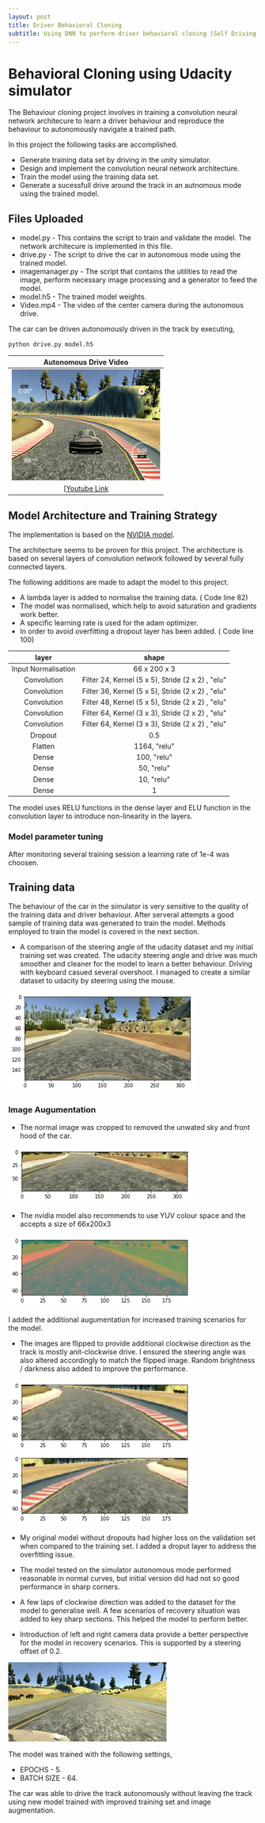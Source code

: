 ```yaml
---
layout: post
title: Driver Behavioral Cloning
subtitle: Using DNN to perform driver behavioral cloning (Self Driving Car)
---
```


# Behavioral Cloning using Udacity simulator

[//]: # (Image References)

[image1]: ../img/noflip.png "noflip"
[image2]: ../img/clr.png "YUV image"
[image3]: ../img/crop.png "Crop Image"
[image4]: ../img/flip.png "flip Image"
[image5]: ../img/normal.png "normal Image"
[image6]: ../img/resized.png "resized Image"
[image7]: ../img/recovery.gif "recovery Image"

The Behaviour cloning project involves in training a convolution neural network architecure to learn a driver behaviour and reproduce the behaviour to autonomously navigate a trained path.

In this project the following tasks are accomplished.

- Generate training data set by driving in the unity simulator.
- Design and implement the convolution neural network architecture.
- Train the model using the training data set.
- Generate a sucessfull drive around the track in an autnomous mode using the trained model.

## Files Uploaded

- model.py - This contains the script to train and validate the model. The network architecure is implemented in this file.
- drive.py - The script to drive the car in autonomous mode using the trained model.
- imagemanager.py - The script that contains the utilities to read the image, perform necessary image processing and a generator to feed the model.
- model.h5 - The trained model weights.
- Video.mp4 - The video of the center camera during the autonomous drive.


The car can be driven autonomously driven in the track by executing,

```python
python drive.py model.h5
```

|										Autonomous Drive Video					       |
|:------------------------------------------------------------------------------------:|
|[![Test Track](../img/Track.png)](https://www.youtube.com/watch?v=uAmqHHTDNF8&t=28s)|
|[[Youtube Link](https://www.youtube.com/watch?v=uAmqHHTDNF8&t=28s)|


## Model Architecture and Training Strategy

The implementation is based on the [NVIDIA model](https://devblogs.nvidia.com/parallelforall/deep-learning-self-driving-cars/).

The architecture seems to be proven for this project. The architecture is based on several layers of convolution network followed by several fully connected layers.

The following additions are made to adapt the model to this project.
- A lambda layer is added to normalise the training data. ( Code line 82)
- The model was normalised, which help to avoid saturation and gradients work better.
- A specific learning rate is used for the adam optimizer.
- In order to avoid overfitting a dropout layer has been added. ( Code line 100)

|layer				 | shape  				 |
|:------------------:|:---------------------:|
|Input Normalisation | 66 x 200 x 3			 |
|Convolution 		 | Filter 24, Kernel (5 x 5), Stride (2 x 2) , "elu"|
|Convolution 		 | Filter 36, Kernel (5 x 5), Stride (2 x 2) , "elu"|
|Convolution 		 | Filter 48, Kernel (5 x 5), Stride (2 x 2) , "elu"|
|Convolution 		 | Filter 64, Kernel (3 x 3), Stride (2 x 2) , "elu"|
|Convolution 		 | Filter 64, Kernel (3 x 3), Stride (2 x 2) , "elu"|
|Dropout 		 	 | 0.5					 |
|Flatten 		 	 | 1164, "relu"			 |
|Dense  		 	 | 100, "relu"			 |
|Dense  		 	 | 50, "relu"			 |
|Dense  		 	 | 10, "relu"			 |
|Dense  		 	 | 1 			 		 |


The model uses RELU functions in the dense layer and ELU function in the convolution layer to introduce non-linearity in the layers.

### Model parameter tuning

After monitoring several training session a learning rate of 1e-4 was choosen.

## Training data

The behaviour of the car in the simulator is very sensitive to the quality of the training data and driver behaviour. After serveral attempts a good sample of training data was generated to train the model. Methods employed to train the model is covered in the next section.

- A comparison of the steering angle of the udacity dataset and my initial training set was created. The udacity steering angle and drive was much smoother and cleaner for the model to learn a better behaviour. Driving with keyboard casued several overshoot. I managed to create a similar dataset to udacity by steering using the mouse.

![Normal][image5]

### Image Augumentation

- The normal image was cropped to removed the unwated sky and front hood of the car.

![Cropped][image3]

- The nvidia model also recommends to use YUV colour space and the accepts a size of 66x200x3

![YUV colour Space][image2]

I added the additional augumentation for increased training scenarios for the model.

- The images are flipped to provide additional clockwise direction as the track is mostly anit-clockwise drive. I ensured the steering angle was also altered accordingly to match the flipped image. Random brightness / darkness also added to improve the performance.

![Not Flipped][image1] ![Flipped][image4]

- My original model without dropouts had higher loss on the validation set when compared to the training set. I added a droput layer to address the overfitting issue.

- The model tested on the simulator autonomous mode performed reasonable in normal curves, but initial version did had not so good performance in sharp corners.

- A few laps of clockwise direction was added to the dataset for the model to generalise well. A few scenarios of recovery situation was added to key sharp sections. This helped the model to perform better.

- Introduction of left and right camera data provide a better perspective for the model in recovery scenarios. This is supported by a steering offset of 0.2.

![Recovery Right](../img/recovery.gif)

The model was trained with the following settings,
- EPOCHS - 5.
- BATCH SIZE - 64.

The car was able to drive the track autonomously without leaving the track using new model trained with improved training set and image augmentation.
